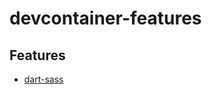 # devcontainer-features

## Features

* [dart-sass](https://github.com/prplecake/devcontainer-features/tree/master/src/dart-sass)
